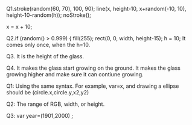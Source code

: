   Q1.stroke(random(60, 70), 100, 90);
  line(x, height-10, x+random(-10, 10), height-10-random(h));
  noStroke();

  x = x + 10;
  
  Q2.if (random() > 0.999) {
    fill(255);
    rect(0, 0, width, height-15);
    h = 10;
    It comes only once, when the h=10.
    
  Q3. It is the height of the glass.
  
  Q4. It makes the glass start growing on the ground. It makes the glass growing higher and make sure it can contiune growing.





Q1: Using the same syntax. For example, var=x, and drawing a ellipse should be (circle.x,circle.y,x2,y2)
 
 Q2: The range of RGB, width, or height.
  
  Q3: var year=(1901,2000) ;
